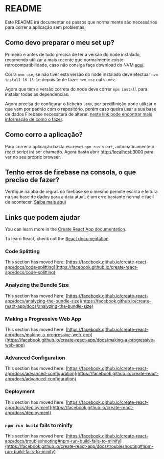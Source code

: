 # README

Este README irá documentar os passos que normalmente são necessários para correr a aplicação sem problemas.

## Como devo preparar o meu set up?

Primeiro e antes de tudo precisa de ter a versão do node instalado, recomendo utilizar a mais recente que normalmente existe retrocompatibilidade, caso não consiga faça download do NVM [aqui](https://github.com/nvm-sh/nvm).

Corra `nvm use`, se não tiver esta versão do node instalado deve efectuar `nvm install 16.15.1`e depois tente fazer `nvm use` outra vez.

Agora que tem a versão correta do node deve correr `npm install` para instalar todas as dependencias.

Agora precisa de configurar o ficheiro `.env`, por predifinição pode utilizar o que vem por padrão com o repositório, porém caso queira usar a sua base de dados Firebase necessitará de alterar. [neste link pode encontrar mais informação de como o fazer](https://firebase.google.com/docs/web/setup).

## Como corro a aplicação?

Para correr a aplicação basta escrever `npm run start`, automaticamente o react script irá ser chamado. Agora basta abrir [http://localhost:3000](http://localhost:3000) para ver no seu próprio browser.

## Tenho erros de firebase na consola, o que preciso de fazer?

Verifique na aba de regras do firebase se o mesmo permite escrita e leitura na sua base de dados para a data atual, é um erro bastante normal e facil de acontecer. [Saiba mais aqui](https://firebase.google.com/docs/rules) 


## Links que podem ajudar

You can learn more in the [Create React App documentation](https://facebook.github.io/create-react-app/docs/getting-started).

To learn React, check out the [React documentation](https://reactjs.org/).

### Code Splitting

This section has moved here: [https://facebook.github.io/create-react-app/docs/code-splitting](https://facebook.github.io/create-react-app/docs/code-splitting)

### Analyzing the Bundle Size

This section has moved here: [https://facebook.github.io/create-react-app/docs/analyzing-the-bundle-size](https://facebook.github.io/create-react-app/docs/analyzing-the-bundle-size)

### Making a Progressive Web App

This section has moved here: [https://facebook.github.io/create-react-app/docs/making-a-progressive-web-app](https://facebook.github.io/create-react-app/docs/making-a-progressive-web-app)

### Advanced Configuration

This section has moved here: [https://facebook.github.io/create-react-app/docs/advanced-configuration](https://facebook.github.io/create-react-app/docs/advanced-configuration)

### Deployment

This section has moved here: [https://facebook.github.io/create-react-app/docs/deployment](https://facebook.github.io/create-react-app/docs/deployment)

### `npm run build` fails to minify

This section has moved here: [https://facebook.github.io/create-react-app/docs/troubleshooting#npm-run-build-fails-to-minify](https://facebook.github.io/create-react-app/docs/troubleshooting#npm-run-build-fails-to-minify)
